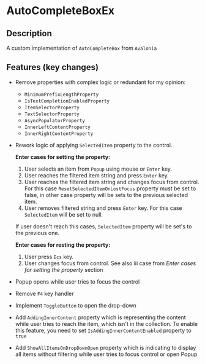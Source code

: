 # AutoCompleteBoxEx

## Description

A custom implementation of `AutoCompleteBox` from `Avalonia`

## Features (key changes)

- Remove properties with complex logic or redundant for my opinion:
    - `MinimumPrefixLengthProperty`
    - `IsTextCompletionEnabledProperty`
    - `ItemSelectorProperty`
    - `TextSelectorProperty`
    - `AsyncPopulatorProperty`
    - `InnerLeftContentProperty`
    - `InnerRightContentProperty`
- Rework logic of applying `SelectedItem` property to the control.

  **Enter cases for setting the property:**
    1. User selects an item from `Popup` using mouse or `Enter` key.
    2. User reaches the filtered item string and press `Enter` key.
    3. User reaches the filtered item string and changes focus from control. For this case
       `ResetSelectedItemOnLostFocus`
       property must be set to false, in other case property will be sets to the previous selected item.
    4. User removes filtered string and press `Enter` key. For this case `SelectedItem` will be set to null.

  If user doesn't reach this cases, `SelectedItem` property will be set's to the previous one.

  **Enter cases for resting the property:**
    1. User press `Ecs` key.
    2. User changes focus from control. See also iii case from _Enter cases for setting the property_ section

- Popup opens while user tries to focus the control
- Remove `F4` key handler
- Implement `ToggleButton` to open the drop-down
- Add `AddingInnerContent` property which is representing the content while user tries to reach the item, which isn't
  in the collection. To enable this feature, you need to set `IsAddingInnerContentEnabled` property to `true`
- Add `ShowAllItemsOnDropDownOpen` property which is indicating to display all items without filtering while
user tries to focus control or open Popup